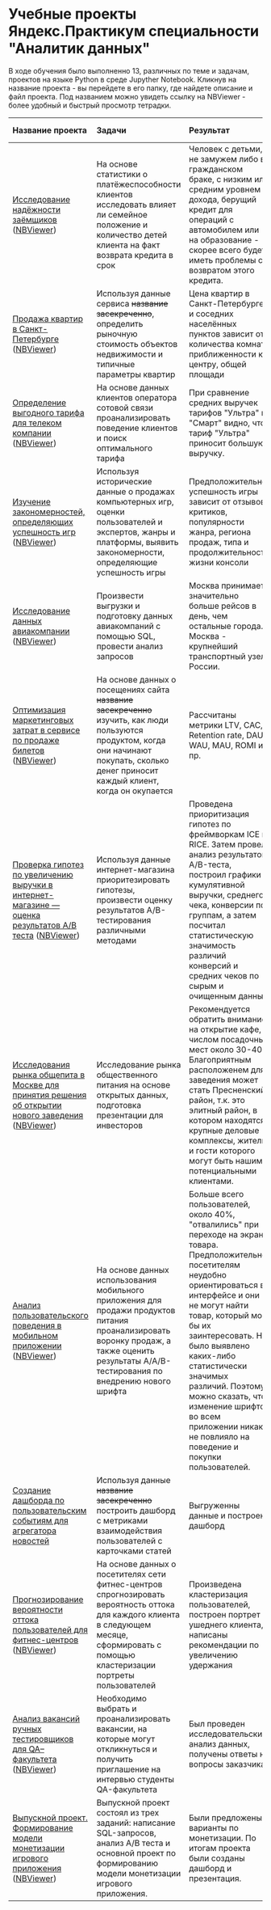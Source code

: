 # Учебные проекты Яндекс.Практикум специальности "Аналитик данных"

В ходе обучения было выполненно 13, различных по теме и задачам, проектов на языке Python в среде Jupyther Notebook. Кликнув на название проекта - вы перейдете в его папку, где найдете описание и файл проекта. Под названием можно увидеть ссылку на NBViewer - более удобный и быстрый просмотр тетрадки. 

| Название проекта | Задачи | Результат | Используемые библиотеки |
| :--- | :--- | :--- | :--- |
| [Исследование надёжности заёмщиков](borrowers_research_project) ([NBViewer](https://nbviewer.jupyter.org/github/WeaverNickson/yandex-praktikum-projects/blob/master/borrowers_research_project/borrowers_research_project.ipynb))| На основе статистики о платёжеспособности клиентов исследовать влияет ли семейное положение и количество детей клиента на факт возврата кредита в срок | Человек с детьми, не замужем либо в гражданском браке, с низким или средним уровнем дохода, берущий кредит для операций с автомобилем или на образование - скорее всего будет иметь проблемы с возвратом этого кредита.  | *Pandas* |
| [Продажа квартир в Санкт-Петербурге](real_estate_market_analysis) ([NBViewer](https://nbviewer.jupyter.org/github/WeaverNickson/yandex-praktikum-projects/blob/master/real_estate_market_analysis/real_estate_market_analysis.ipynb)) | Используя данные сервиса ~~название засекреченно~~, определить рыночную стоимость объектов недвижимости и типичные параметры квартир | Цена квартир в Санкт-Петербурге и соседних населённых пунктов зависит от: количества комнат, приближенности к центру, общей площади | *Pandas*, *Matplotlib*|
| [Определение выгодного тарифа для телеком компании](telecom_profitable_tariff_determenation) ([NBViewer](https://nbviewer.jupyter.org/github/WeaverNickson/yandex-praktikum-projects/blob/master/telecom_profitable_tariff_determenation/telecom_profitable_tariff_determenation.ipynb)) | На основе данных клиентов оператора сотовой связи проанализировать поведение клиентов и поиск оптимального тарифа | При сравнение средних выручек тарифов "Ультра" и "Смарт" видно, что тариф "Ультра" приносит большую выручку. | *Pandas*, *Matplotlib*, *NumPy*, *SciPy*|
| [Изучение закономерностей, определяющих успешность игр](game_market_success_analysis) ([NBViewer](https://nbviewer.jupyter.org/github/WeaverNickson/yandex-praktikum-projects/blob/master/game_market_success_analysis/game_market_success_analysis.ipynb)) | Используя исторические данные о продажах компьютерных игр, оценки пользователей и экспертов, жанры и платформы, выявить закономерности, определяющие успешность игры | Предположительно, успешность игры зависит от отзывов критиков, популярности жанра, региона продаж, типа и продолжительности жизни консоли | *Pandas*, *Matplotlib*, *NumPy*|
| [Исследование данных авиакомпании](airline_data_analysis) ([NBViewer](https://nbviewer.jupyter.org/github/WeaverNickson/yandex-praktikum-projects/blob/master/game_market_success_analysis/game_market_success_analysis.ipynb)) | Произвести выгрузки и подготовку данных авиакомпаний с помощью SQL, провести анализ запросов | Москва принимает значительно больше рейсов в день, чем остальные города. Москва - крупнейший транспортный узел России. | *SQL*, *Pandas*, *Matplotlib*|
| [Оптимизация маркетинговых затрат в сервисе по продаже билетов](marketing_costs_optimization) ([NBViewer](https://nbviewer.jupyter.org/github/WeaverNickson/yandex-praktikum-projects/blob/master/marketing_costs_optimization/marketing_costs_optimization.ipynb)) | На основе данных о посещениях сайта ~~название засекреченно~~ изучить, как люди пользуются продуктом, когда они начинают покупать, сколько денег приносит каждый клиент, когда он окупается| Рассчитаны метрики LTV, CAC, Retention rate, DAU, WAU, MAU, ROMI и пр. | *Pandas*, *Matplotlib*, *Seaborn*, *NumPy*,*SciPy*|
| [Проверка гипотез по увеличению выручки в интернет-магазине — оценка результатов A/B теста](internet_market_hypotesis_check) ([NBViewer](https://nbviewer.jupyter.org/github/WeaverNickson/yandex-praktikum-projects/blob/master/internet_market_hypotesis_check/internet_market_hypotesis_check.ipynb)) | Используя данные интернет-магазина приоритезировать гипотезы, произвести оценку результатов A/B-тестирования различными методами | Проведена приоритизация гипотез по фреймворкам ICE и RICE. Затем провел анализ результатов A/B-теста, построил графики кумулятивной выручки, среднего чека, конверсии по группам, а затем посчитал статистическую значимость различий конверсий и средних чеков по сырым и очищенным данным | *Pandas*, *Matplotlib*, *SciPy*|
| [Исследования рынка общепита в Москве для принятия решения об открытии нового заведения](catering_market_analysis) ([NBViewer](https://nbviewer.jupyter.org/github/WeaverNickson/yandex-praktikum-projects/blob/master/catering_market_analysis/catering_market_analysis.ipynb))| Исследование рынка общественного питания на основе открытых данных, подготовка презентации для инвесторов | Рекомендуется обратить внимание на открытие кафе, с числом посадочных мест около 30-40. Благоприятным расположенем для заведения может стать Пресненский район, т.к. это элитный район, в котором находятся крупные деловые комплексы, жители и гости которого могут быть нашими потенциальными клиентами. | *Pandas*, *Seaborn*, *Plotly* |
| [Анализ пользовательского поведения в мобильном приложении](mobile_app_user_behavior_analysis) ([NBViewer](https://nbviewer.jupyter.org/github/WeaverNickson/yandex-praktikum-projects/blob/master/mobile_app_user_behavior_analysis/mobile_app_user_behavior_analysis.ipynb))| На основе данных использования мобильного приложения для продажи продуктов питания проанализировать воронку продаж, а также оценить результаты A/A/B-тестирования по внедрению нового шрифта | Больше всего пользователей, около 40%, "отвалились" при переходе на экран товара. Предположительно, посетителям неудобно ориентироваться в интерфейсе и они не могут найти товар, который мог бы их заинтересовать. Не было выявлено каких-либо статистически значимых различий. Поэтому можно сказать, что изменение шрифтов во всем приложении никак не повлияло на поведение и покупки пользователей. | *Pandas*, *NumPy*, *SciPy*, *Matplotlyb*, *Seaborn*, *Plotly* |
| [Создание дашборда по пользовательским событиям для агрегатора новостей](user_events_dashboard) | Используя данные ~~название засекреченно~~ построить дашборд с метриками взаимодействия пользователей с карточками статей| Выгруженны данные и построен дашборд | *SQLAlchemy*, *Tableau* |
| [Прогнозирование вероятности оттока пользователей для фитнес-центров](user_churn_forecasting) ([NBViewer](https://nbviewer.jupyter.org/github/WeaverNickson/yandex-praktikum-projects/blob/master/user_churn_forecasting/user_churn_forecasting.ipynb)) | На основе данных о посетителях сети фитнес-центров спрогнозировать вероятность оттока для каждого клиента в следующем месяце, сформировать с помощью кластеризации портреты пользователей | Произведена кластеризация пользователей, построен портрет ушеднего клиента, написаны рекомендации по увеличению удержания | *Pandas*, *Scikit-learn*, *Matplotlib*, *Seaborn* |
| [Анализ вакансий ручных тестировщиков для QA–факультета](qa_vacancy_analysis) ([NBViewer](https://nbviewer.jupyter.org/github/WeaverNickson/yandex-praktikum-projects/blob/master/qa_vacancy_analysis/qa_vacancy_analysis.ipynb)) | Необходимо выбрать и проанализировать вакансии, на которые могут откликнуться и получить приглашение на интервью студенты QA-факультета | Был проведен исследовательский анализ данных, получены ответы на вопросы заказчика  | *Pandas*, *NumPy*, *Matplotlib*, *Seaborn* |
| [Выпускной проект. Формирование модели монетизации игрового приложения](game_app_monetization_diploma) ([NBViewer](https://nbviewer.jupyter.org/github/WeaverNickson/yandex-praktikum-projects/blob/master/game_app_monetization_diploma/game_app_monetization.ipynb)) | Выпускной проект состоял из трех заданий: написание SQL-запросов, анализ A/B теста и основной проект по формированию модели монетизации игрового приложения. | Были предложены варианты по монетизации. По итогам проекта были созданы дашборд и презентация. | *Pandas*, *NumPy*, *SciPy*, *Math*, *Matplotlyb*, *Seaborn*, *Plotly* |
